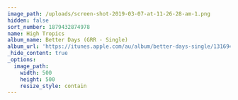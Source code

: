 ```yaml
---
image_path: /uploads/screen-shot-2019-03-07-at-11-26-28-am-1.png
hidden: false
sort_number: 1879432874978
name: High Tropics
album_name: Better Days (GRR - Single)
album_url: 'https://itunes.apple.com/au/album/better-days-single/1316941768'
_hide_content: true
_options:
  image_path:
    width: 500
    height: 500
    resize_style: contain
---
```

